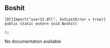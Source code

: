 ## Boshit

```
[DllImport("user32.dll", SetLastError = true)]
public static extern void Boshit(
   
);
```

No documentation available
